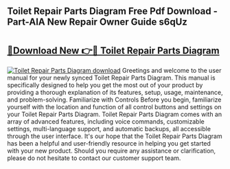 ## Toilet Repair Parts Diagram Free Pdf Download - Part-AIA New Repair Owner Guide s6qUz

# <h2><a href="http://dfisiy.blite.top/?on=Toilet+Repair+Parts+Diagram">🔗Download New 👉🔴 Toilet Repair Parts Diagram</a></h2>

[![Toilet Repair Parts Diagram download](https://i.imgur.com/lujVjoI.png)](http://dfisiy.blite.top/?on=Toilet+Repair+Parts+Diagram)
Greetings and welcome to the user manual for your newly synced Toilet Repair Parts Diagram. This manual is specifically designed to help you get the most out of your product by providing a thorough explanation of its features, setup, usage, maintenance, and problem-solving. Familiarize with Controls Before you begin, familiarize yourself with the location and function of all control buttons and settings on your Toilet Repair Parts Diagram. Toilet Repair Parts Diagram comes with an array of advanced features, including voice commands, customizable settings, multi-language support, and automatic backups, all accessible through the user interface. It's our hope that the Toilet Repair Parts Diagram has been a helpful and user-friendly resource in helping you get started with your new product. Should you require any assistance or clarification, please do not hesitate to contact our customer support team.
